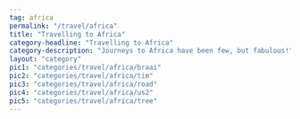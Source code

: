 ```yaml
---
tag: africa
permalink: "/travel/africa"
title: "Travelling to Africa"
category-headline: "Travelling to Africa"
category-description: "Journeys to Africa have been few, but fabulous!"
layout: "category"
pic1: "categories/travel/africa/braai"
pic2: "categories/travel/africa/tim"
pic3: "categories/travel/africa/road"
pic4: "categories/travel/africa/us2"
pic5: "categories/travel/africa/tree"
---
```

